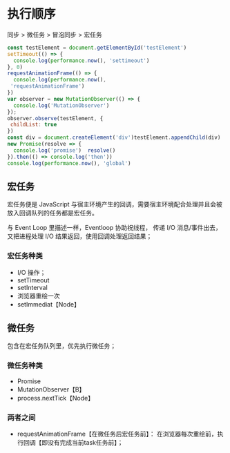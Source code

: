 # 执行顺序  


同步 > 微任务 > 冒泡同步 > 宏任务

```js
const testElement = document.getElementById('testElement')
setTimeout(() => {
  console.log(performance.now(), 'settimeout')
}, 0)
requestAnimationFrame(() => {
  console.log(performance.now(),
 'requestAnimationFrame')
})
var observer = new MutationObserver(() => {
  console.log('MutationObserver')
});
observer.observe(testElement, {
 childList: true 
})
const div = document.createElement('div')testElement.appendChild(div)
new Promise(resolve => {
  console.log('promise')  resolve()
}).then(() => console.log('then'))
console.log(performance.now(), 'global')

```


## 宏任务
宏任务便是 JavaScript 与宿主环境产生的回调，需要宿主环境配合处理并且会被放入回调队列的任务都是宏任务。  

与 Event Loop 里描述一样，Eventloop 协助祝线程， 传递 I/O 消息/事件出去，又把进程处理 I/O 结果返回，使用回调处理返回结果；

### 宏任务种类
- I/O 操作；
- setTimeout
- setInterval
- 浏览器重绘一次
- setImmediat【Node】


## 微任务
包含在宏任务队列里，优先执行微任务； 

### 微任务种类
- Promise
- MutationObserver【B】
- process.nextTick【Node】


### 两者之间
- requestAnimationFrame【在微任务后宏任务前】： 在浏览器每次重绘前，执行回调【即没有完成当前task任务前】；
  
